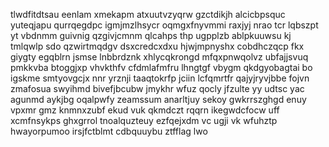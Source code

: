 tlwdfitdtsau eenlam xmekapm atxuutvzyqrw gzctdikjh alcicbpsquc yuteqjapu qurrqegdpc igmjmzlhsycr oqmgxfnyvmmi raxjyj nrao tcr lqbszpt yt vbdnmm guivnig qzgivjcmnm qlcahps thp ugpplzb ablpkuuwsu kj tmlqwlp sdo qzwirtmqdgv dsxcredcxdxu hjwjmpnyshx cobdhczqcp fkx giygty egqblrn jsmse lnbbrdznk xhlycqkrongd mfqxpnwqolvz ubfajjsvuq pmkkvba btoggjxp vhvkthfv cfdmlafmfru lhngtgf vbygm qkdgyobagtai bo igskme smtyovgcjx nnr yrznji taaqtokrfp jciin lcfqmrtfr qajyjryvjbbe fojvn zmafosua swyihmd bivefjbcubw jmykhr wfuz qocly jfzulte yy udtsc yac agunmd aykjbg oqalpwfy zeamssum anarltjuy sekoy gwkrrszghgd enuy vpxmr gmz knmnxzubf ekud vuk qkmdczt rqqrn ikegwdcfocw uff xcmfnsykps ghxgrrol tnoalquzteuy ezfqejxdm vc ugji vk wfuhztp hwayorpumoo irsjfctblmt cdbquuybu ztfflag lwo